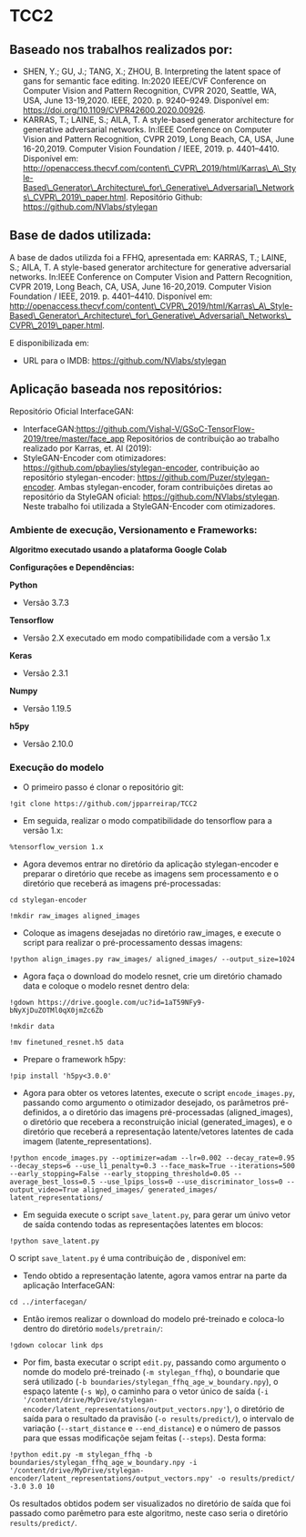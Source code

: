 # TCC2

## Baseado nos trabalhos realizados por:
- SHEN, Y.; GU, J.; TANG, X.; ZHOU, B. Interpreting the latent space of gans for semantic face editing. In:2020 IEEE/CVF Conference on Computer Vision and Pattern Recognition, CVPR 2020, Seattle, WA, USA, June 13-19,2020. IEEE, 2020. p. 9240–9249. Disponível em: <https://doi.org/10.1109/CVPR42600.2020.00926>. 
- KARRAS,  T.;  LAINE,  S.;  AILA,  T.  A  style-based  generator  architecture  for generative adversarial networks. In:IEEE Conference on Computer Vision and Pattern Recognition, CVPR 2019, Long Beach, CA, USA, June 16-20,2019. Computer Vision Foundation / IEEE, 2019. p. 4401–4410. Disponível em: <http://openaccess.thecvf.com/content\_CVPR\_2019/html/Karras\_A\_Style-Based\_Generator\_Architecture\_for\_Generative\_Adversarial\_Networks\_CVPR\_2019\_paper.html>. Repositório Github: https://github.com/NVlabs/stylegan

## Base de dados utilizada:

A base de dados utilizda foi a FFHQ, apresentada em:
KARRAS,  T.;  LAINE,  S.;  AILA,  T.  A  style-based  generator  architecture  for generative adversarial networks. In:IEEE Conference on Computer Vision and Pattern Recognition, CVPR 2019, Long Beach, CA, USA, June 16-20,2019. Computer Vision Foundation / IEEE, 2019. p. 4401–4410. Disponível em: <http://openaccess.thecvf.com/content\_CVPR\_2019/html/Karras\_A\_Style-Based\_Generator\_Architecture\_for\_Generative\_Adversarial\_Networks\_CVPR\_2019\_paper.html>.

E disponibilizada em:
- URL para o IMDB: https://github.com/NVlabs/stylegan

## Aplicação baseada nos repositórios:
Repositório Oficial InterfaceGAN:
- InterfaceGAN:https://github.com/Vishal-V/GSoC-TensorFlow-2019/tree/master/face_app
Repositórios de contribuição ao trabalho realizado por Karras, et. Al (2019):
- StyleGAN-Encoder com otimizadores: https://github.com/pbaylies/stylegan-encoder, contribuição ao repositório stylegan-encoder: https://github.com/Puzer/stylegan-encoder. Ambas stylegan-encoder, foram contribuições diretas ao repositório da StyleGAN oficial: https://github.com/NVlabs/stylegan.
Neste trabalho foi utilizada a StyleGAN-Encoder com otimizadores.


### Ambiente de execução, Versionamento e Frameworks:
**Algoritmo executado usando a plataforma Google Colab**

**Configurações e Dependências:**

**Python**
- Versão 3.7.3

**Tensorflow**
- Versão 2.X executado em modo compatibilidade com a versão 1.x

**Keras**
- Versão 2.3.1

**Numpy**
- Versão 1.19.5

**h5py**
- Versão 2.10.0

### Execução do modelo
- O primeiro passo é clonar o repositório git:

```
!git clone https://github.com/jpparreirap/TCC2
```

- Em seguida, realizar o modo compatibilidade do tensorflow para a versão 1.x:

```
%tensorflow_version 1.x
```

- Agora devemos entrar no diretório da aplicação stylegan-encoder e preparar o diretório que recebe as imagens sem processamento e o diretório que receberá as imagens pré-processadas:

```
cd stylegan-encoder
```

```
!mkdir raw_images aligned_images
```

- Coloque as imagens desejadas no diretório raw_images, e execute o script para realizar o pré-processamento dessas imagens:

```
!python align_images.py raw_images/ aligned_images/ --output_size=1024
```

- Agora faça o download do modelo resnet, crie um diretório chamado data e coloque o modelo resnet dentro dela:

```
!gdown https://drive.google.com/uc?id=1aT59NFy9-bNyXjDuZOTMl0qX0jmZc6Zb
```

```
!mkdir data
```

```
!mv finetuned_resnet.h5 data
```

- Prepare o framework h5py:

```
!pip install 'h5py<3.0.0'
```

- Agora para obter os vetores latentes, execute o script `encode_images.py`, passando como argumento o otimizador desejado, os parâmetros pré-definidos, a o diretório das imagens pré-processadas (aligned_images), o diretório que recebera a reconstruição inicial (generated_images), e o diretório que receberá a representação latente/vetores latentes de cada imagem (latente_representations).

```
!python encode_images.py --optimizer=adam --lr=0.002 --decay_rate=0.95 --decay_steps=6 --use_l1_penalty=0.3 --face_mask=True --iterations=500 --early_stopping=False --early_stopping_threshold=0.05 --average_best_loss=0.5 --use_lpips_loss=0 --use_discriminator_loss=0 --output_video=True aligned_images/ generated_images/ latent_representations/
```

- Em seguida execute o script `save_latent.py`, para gerar um únivo vetor de saída contendo todas as representações latentes em blocos:

```
!python save_latent.py
```

O script `save_latent.py` é uma contribuição de , disponível em: 

- Tendo obtido a representação latente, agora vamos entrar na parte da aplicação InterfaceGAN:

```
cd ../interfacegan/
```

- Então iremos realizar o download do modelo pré-treinado e coloca-lo dentro do diretório `models/pretrain/`:

```
!gdown colocar link dps
```

- Por fim, basta executar o script `edit.py`, passando como argumento o nomde do modelo pré-treinado (`-m stylegan_ffhq`), o boundarie que será utilizado (`-b boundaries/stylegan_ffhq_age_w_boundary.npy`), o espaço latente (`-s Wp`), o caminho para o vetor único de saída (`-i '/content/drive/MyDrive/stylegan-encoder/latent_representations/output_vectors.npy'`), o diretório de saída para o resultado da pravisão (`-o results/predict/`), o intervalo de variação (`--start_distance` e `--end_distance`) e o número de passos para que essas modificaçõe sejam feitas (`--steps`). Desta forma:

```
!python edit.py -m stylegan_ffhq -b boundaries/stylegan_ffhq_age_w_boundary.npy -i '/content/drive/MyDrive/stylegan-encoder/latent_representations/output_vectors.npy' -o results/predict/ -3.0 3.0 10
```

Os resultados obtidos podem ser visualizados no diretório de saída que foi passado como parêmetro para este algoritmo, neste caso seria o diretório `results/predict/`.
